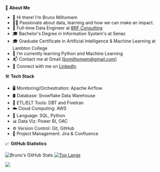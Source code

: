 📖 **About Me**

- :wave: Hi there! I’m Bruno Milhomem
- :man_technologist: Passionate about data, learning and how we can make an impact.
- :briefcase: Full-time Data Engineer at [BRF Consulting](https://www.linkedin.com/company/brfconsulting/)
- :mortar_board: Bachelor's Degree in Information System's at Senac
- :mortar_board: Graduate Certificate in Artificial Intelligence & Machine Learning at Lambton College
- :seedling: I’m currently learning Python and Machine Learning
- :mailbox_with_mail: Contact me at Gmail [bvmilhomem@gmail.com]
- :link: Connect with me on [LinkedIn](https://www.linkedin.com/in/bmilhomem/)


:hammer_and_wrench: **Tech Stack**

- :desktop_computer: Monitoring/Orchestration: Apache Airflow
- 🛢  Database: Snowflake Data Warehouse
- :hammer: ETL/ELT Tools: DBT and Fivetran
- :cloud: Cloud Computing: AWS
- :wrench:  Language: SQL, Python
- :bar_chart: Data Viz: Power BI, OAC
- :gear: Version Control: Git, GitHub
- :memo: Project Management: Jira & Confluence


:chart_with_upwards_trend: **GitHub Statistics**

![Bruno's GitHub Stats](https://github-readme-stats.vercel.app/api?username=brunomilhomem&count_private=true&show_icons=true&theme=gruvbox)
[![Top Langs](https://github-readme-stats.vercel.app/api/top-langs/?username=brunomilhomem&langs_count=5&show_icons=true&theme=gruvbox)](https://github.com/brunomilhomem/github-readme-stats)



![](https://komarev.com/ghpvc/?username=brunomilhomem&color=green&style=flat-square&label=Total+Views)


<!---
brunomilhomem/brunomilhomem is a ✨ special ✨ repository because its `README.md` (this file) appears on your GitHub profile.
You can click the Preview link to take a look at your changes.
--->
